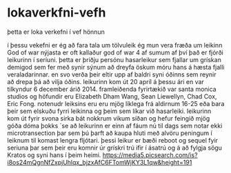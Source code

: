 # lokaverkfni-vefh
þetta er loka verkefni í vef hönnun

í þessu vekefni er ég að fara tala um tölvuleik
ég mun vera fræða um leikinn God of war nýjasta er oft kallaður god of war 4 af sumum af því það er fjórði leikurinn í seríuni. þetta er þriðju persónu hasarleikur sem fjallar um grískan demigod sem fer með synir sýnum að dreyfa öskum móru hans á hæsta fjalli veraladarinnar. en svo verða þeir eltir upp af baldri syni óðinns sem reynir að drepa þá að vilja óðins. leikurinn kom út 20 apríl á þessu ári en var tilkyndur 6 december árið 2014.
framleiðenda fyrirtækið var santa monica studios og höfundir eru Elizabeth Dham Wang, Sean Liewellyn, Chad Cox, Eric Fong.
notenudr leiksins eru eru mjög líklega frá aldirnum 16-25 eða bara þeir sem elskuðu fyrri leikinna og þeim sem líkar við hasarleiki.
leikurinn kom út fyrir svona sirka bát nokkrum vikum síðan og hefur feingið mjög góða dóma þokks ´se að leikurinn er einn af fáum nú til dags sem notar ekki microtransection þar sem þú þarft að kaupa hluti með alvöru peningum í leiknum til komast lengra fljótari.
þessi leikur er bæði reboot og sequel fyir seriuna þar sem þeir eru komnir úr grískri trú ifir í ásatrú og á að fylgja sögu Kratos og syni hans í þeim heimi.
https://media5.picsearch.com/is?i8os24mQgnNfZxpjUhlqx_bjzxAfC6FTomWjKY3L1qw&height=191